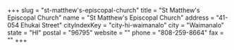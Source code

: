 +++
slug = "st-matthew's-episcopal-church"
title = "St Matthew's Episcopal Church"
name = "St Matthew's Episcopal Church"
address = "41-054 Ehukai Street"
cityIndexKey = "city-hi-waimanalo"
city = "Waimanalo"
state = "HI"
postal = "96795"
website = ""
phone = "808-259-8664"
fax = ""
+++
